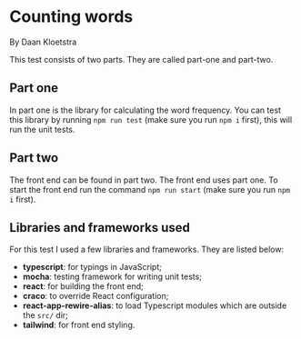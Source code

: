 # Counting words
By Daan Kloetstra

This test consists of two parts. They are called part-one and part-two.

## Part one
In part one is the library for calculating the word frequency. You can test this library by running `npm run test` (make sure you run `npm i` first), this will run the unit tests.

## Part two
The front end can be found in part two. The front end uses part one. To start the front end run the command `npm run start` (make sure you run `npm i` first).

## Libraries and frameworks used
For this test I used a few libraries and frameworks. They are listed below:
- **typescript**: for typings in JavaScript;
- **mocha**: testing framework for writing unit tests;
- **react**: for building the front end;
- **craco**: to override React configuration;
- **react-app-rewire-alias**: to load Typescript modules which are outside the `src/` dir;
- **tailwind**: for front end styling.